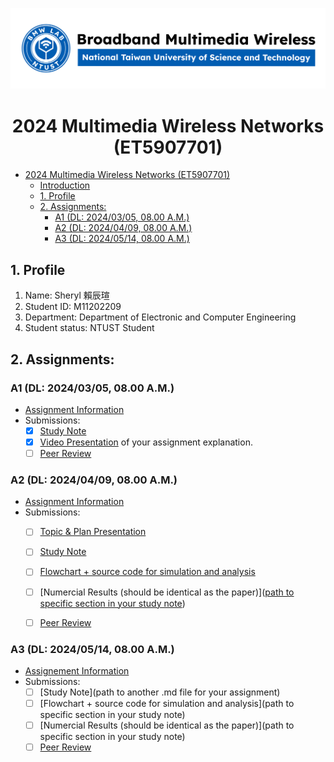 ![](./assets/lab-logo.jpg)

# <center> 2024 Multimedia Wireless Networks (ET5907701) </center>

- [ 2024 Multimedia Wireless Networks (ET5907701) ](#-2024-multimedia-wireless-networks-et5907701-)
  - [Introduction](#introduction)
  - [1. Profile](#1-profile)
  - [2. Assignments:](#2-assignments)
    - [A1 (DL: 2024/03/05, 08.00 A.M.)](#a1-dl-20240305-0800-am)
    - [A2 (DL: 2024/04/09, 08.00 A.M.)](#a2-dl-20240409-0800-am)
    - [A3 (DL: 2024/05/14, 08.00 A.M.)](#a3-dl-20240514-0800-am)

## 1. Profile
1. Name: Sheryl 賴辰瑄
2. Student ID: M11202209
3. Department: Department of Electronic and Computer Engineering
4. Student status: NTUST Student

## 2. Assignments:

### A1 (DL: 2024/03/05, 08.00 A.M.)
- [Assignment Information](https://github.com/bmw-ece-ntust/multimedia-wireless-network?tab=readme-ov-file#a1-deadline-35-0800-am)
- Submissions:
  - [x] [Study Note](A1_sutdynote.md)
  - [x] [Video Presentation](https://youtu.be/2fO4ewDAJis) of your assignment explanation.
  - [ ] [Peer Review](https://forms.gle/tPVAdfAc4hBiUtg88)

### A2 (DL: 2024/04/09, 08.00 A.M.)
- [Assignment Information](https://github.com/bmw-ece-ntust/multimedia-wireless-network?tab=readme-ov-file#a2-deadline-49-0800-am)
- Submissions:
  - [ ] [Topic & Plan Presentation](https://docs.google.com/presentation/d/1SwACEGBQqbC-3deGir2FMBVQett9OIGmw7HxyJqC7oM/edit?usp=sharing) 
  - [ ] [Study Note](A2_sutdynote.md)
  - [ ] [Flowchart + source code for simulation and analysis](https://github.com/bmw-ece-ntust/multimedia-wireless-network/blob/2024-M11202209-Sheryl/A2_studynote.md#flowchart--code)
  - [ ] [Numercial Results (should be identical as the paper)]([path to specific section in your study note](https://github.com/bmw-ece-ntust/multimedia-wireless-network/blob/2024-M11202209-Sheryl/A2_studynote.md#result))
  - [ ] [Peer Review](https://forms.gle/njd22Apu7ZGTbKzJ7)


### A3 (DL: 2024/05/14, 08.00 A.M.)
- [Assignement Information](https://github.com/bmw-ece-ntust/multimedia-wireless-network?tab=readme-ov-file#a3-deadline-514-0800-am)
- Submissions:
  - [ ] [Study Note](path to another .md file for your assignment)
  - [ ] [Flowchart + source code for simulation and analysis](path to specific section in your study note)
  - [ ] [Numercial Results (should be identical as the paper)](path to specific section in your study note)
  - [ ] [Peer Review](https://forms.gle/yVtjYqxZyRgcjbeE8)
